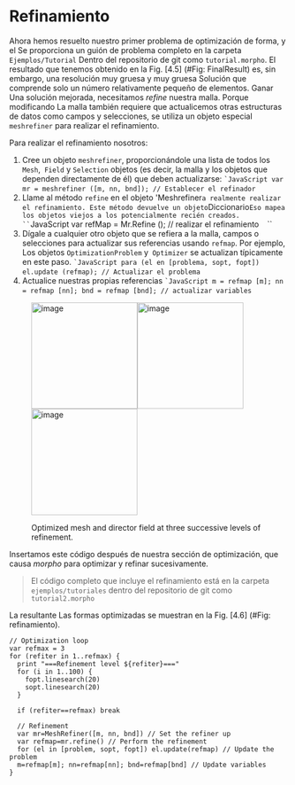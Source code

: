 <!-- TRANSLATED by md-translate -->
# Refinamiento

Ahora hemos resuelto nuestro primer problema de optimización de forma, y el
Se proporciona un guión de problema completo en la carpeta `Ejemplos/Tutorial`
Dentro del repositorio de git como `tutorial.morpho`.
El resultado que tenemos
obtenido en la Fig. [4.5] (#Fig: FinalResult) es, sin embargo, una resolución muy gruesa y muy gruesa
Solución que comprende solo un número relativamente pequeño de elementos.
Ganar
Una solución mejorada, necesitamos _refine_ nuestra malla.
Porque modificando
La malla también requiere que actualicemos otras estructuras de datos como campos
y selecciones, se utiliza un objeto especial `meshrefiner` para realizar el
refinamiento.

Para realizar el refinamiento nosotros:

1. Cree un objeto `meshrefiner`, proporcionándole una lista de todos los
`Mesh`,` Field` y `Selection` objetos (es decir, la malla y los objetos
que dependen directamente de él) que deben actualizarse:
`` `JavaScript
var mr = meshrefiner ([m, nn, bnd]);
// Establecer el refinador
`` `` ``
2. Llame al método `refine` en el objeto 'Meshrefiner` a realmente
realizar el refinamiento.
Este método devuelve un objeto `Diccionario`
Eso mapea los objetos viejos a los potencialmente recién creados.
`` `JavaScript
var refMap = Mr.Refine ();
// realizar el refinamiento
`` `` ``
3. Dígale a cualquier otro objeto que se refiera a la malla, campos o selecciones
para actualizar sus referencias usando `refmap`.
Por ejemplo,
Los objetos `OptimizationProblem` y` Optimizer` se actualizan típicamente
en este paso.
`` `JavaScript
para (el en [problema, sopt, fopt]) el.update (refmap);
// Actualizar el problema
`` `` ``
4. Actualice nuestras propias referencias
`` `JavaScript
m = refmap [m];
nn = refmap [nn];
bnd = refmap [bnd];
// actualizar variables
`` `` ``

<figure id="fig:Refinement">
<p><img src="../Figures/Tutorial/3Refine/out1.png" style="width:2in"
alt="image" /><img src="../Figures/Tutorial/3Refine/out2.png" style="width:2in"
alt="image" /><img src="../Figures/Tutorial/3Refine/out3.png" style="width:2in"
alt="image" /></p>
<figcaption><span id="fig:Refinement"
label="fig:Refinement"></span>Optimized mesh and director field at three
successive levels of refinement.</figcaption>
</figure>

Insertamos este código después de nuestra sección de optimización, que causa
_morpho_ para optimizar y refinar sucesivamente.

> El código completo que incluye el refinamiento está en la carpeta `ejemplos/tutoriales` dentro del repositorio de git como` tutorial2.morpho`

La resultante
Las formas optimizadas se muestran en la Fig. [4.6] (#Fig: refinamiento).

```
// Optimization loop
var refmax = 3
for (refiter in 1..refmax) {
  print "===Refinement level ${refiter}==="
  for (i in 1..100) {
    fopt.linesearch(20)
    sopt.linesearch(20)
  }

  if (refiter==refmax) break

  // Refinement
  var mr=MeshRefiner([m, nn, bnd]) // Set the refiner up
  var refmap=mr.refine() // Perform the refinement
  for (el in [problem, sopt, fopt]) el.update(refmap) // Update the problem
  m=refmap[m]; nn=refmap[nn]; bnd=refmap[bnd] // Update variables
}
```